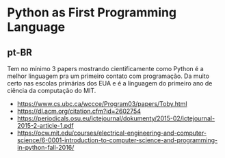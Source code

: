 # Python as First Programming Language

## pt-BR

Tem no mínimo 3 papers mostrando cientificamente como Python é a melhor linguagem pra um primeiro contato com programação. Da muito certo nas escolas primárias dos EUA e é a linguagem do primeiro ano de ciência da computação do MIT.

- https://www.cs.ubc.ca/wccce/Program03/papers/Toby.html
- https://dl.acm.org/citation.cfm?id=2602754
- https://periodicals.osu.eu/ictejournal/dokumenty/2015-02/ictejournal-2015-2-article-1.pdf
- https://ocw.mit.edu/courses/electrical-engineering-and-computer-science/6-0001-introduction-to-computer-science-and-programming-in-python-fall-2016/
